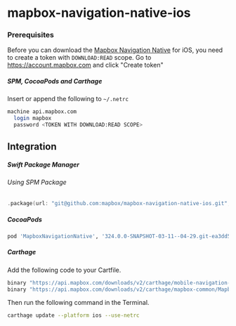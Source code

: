 # mapbox-navigation-native-ios

### Prerequisites

Before you can download the [Mapbox Navigation Native](https://github.com/mapbox/mapbox-navigation-native) for iOS, you need to create a token with `DOWNLOAD:READ` scope.
Go to https://account.mapbox.com and click "Create token"

##### SPM, CocoaPods and Carthage
Insert or append the following to `~/.netrc`

```bash
machine api.mapbox.com
  login mapbox
  password <TOKEN WITH DOWNLOAD:READ SCOPE>
```

## Integration

##### Swift Package Manager

###### Using SPM Package

```swift
.package(url: "git@github.com:mapbox/mapbox-navigation-native-ios.git", from: "324.0.0-SNAPSHOT-03-11--04-29.git-ea3dd53-SNAPSHOT.0317T1908Z.f3e8559"),
```

##### CocoaPods

```ruby
pod 'MapboxNavigationNative', '324.0.0-SNAPSHOT-03-11--04-29.git-ea3dd53-SNAPSHOT.0317T1908Z.f3e8559'
```

##### Carthage

Add the following code to your Cartfile.

```bash
binary "https://api.mapbox.com/downloads/v2/carthage/mobile-navigation-native/MapboxNavigationNative.json" == 324.0.0-SNAPSHOT-03-11--04-29.git-ea3dd53-SNAPSHOT.0317T1908Z.f3e8559
binary "https://api.mapbox.com/downloads/v2/carthage/mapbox-common/MapboxCommon-ios.json" == 24.11.0-SNAPSHOT-03-11--04-29.git-ea3dd53
```

Then run the following command in the Terminal.
```bash
carthage update --platform ios --use-netrc
```
